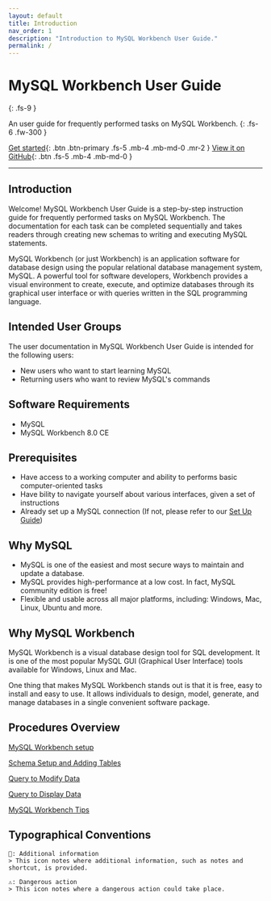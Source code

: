 ```yaml
---
layout: default
title: Introduction
nav_order: 1
description: "Introduction to MySQL Workbench User Guide."
permalink: /
---
```


# MySQL Workbench User Guide
{: .fs-9 }

An user guide for frequently performed tasks on MySQL Workbench.
{: .fs-6 .fw-300 }

[Get started](#introduction){: .btn .btn-primary .fs-5 .mb-4 .mb-md-0 .mr-2 } [View it on GitHub](https://github.com/dvalle22/Mel-Danilo-Cody){: .btn .fs-5 .mb-4 .mb-md-0 }

---

## Introduction

Welcome! MySQL Workbench User Guide is a step-by-step instruction guide for frequently performed tasks on MySQL Workbench. The documentation for each task can be completed sequentially and takes readers through creating new schemas to writing and executing MySQL statements.

MySQL Workbench (or just Workbench) is an application software for database design using the popular relational database management system, MySQL. A powerful tool for software developers, Workbench provides a visual environment to create, execute, and optimize databases through its graphical user interface or with queries written in the SQL programming language.

## Intended User Groups
The user documentation in MySQL Workbench User Guide is intended for the following users:
- New users who want to start learning MySQL
- Returning users who want to review MySQL's commands

## Software Requirements
- MySQL
- MySQL Workbench 8.0 CE

## Prerequisites
- Have access to a working computer and ability to performs basic computer-oriented tasks
- Have bility to navigate yourself about various interfaces, given a set of instructions
- Already set up a MySQL connection (If not, please refer to our [Set Up Guide](docs/setup))

## Why MySQL
- MySQL is one of the easiest and most secure ways to maintain and update a database.
- MySQL provides high-performance at a low cost. In fact, MySQL community edition is free!
- Flexible and usable across all major platforms, including: Windows, Mac, Linux, Ubuntu and more.

## Why MySQL Workbench

MySQL Workbench is a visual database design tool for SQL development. It is one of the most popular MySQL GUI (Graphical User Interface) tools available for Windows, Linux and Mac.

One thing that makes MySQL Workbench stands out is that it is free, easy to install and easy to use. It allows individuals to design, model, generate, and manage databases in a single convenient software package.

## Procedures Overview
[MySQL Workbench setup](docs/setup)

[Schema Setup and Adding Tables](docs/schema)

[Query to Modify Data](docs/modify)

[Query to Display Data](docs/display)

[MySQL Workbench Tips](docs/tips)

## Typographical Conventions
    
    📖: Additional information
    > This icon notes where additional information, such as notes and shortcut, is provided.
    
    ⚠️: Dangerous action
    > This icon notes where a dangerous action could take place.
    
